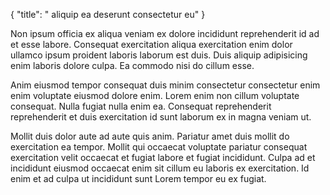{
"title": " aliquip ea deserunt consectetur eu"
}

Non ipsum officia ex aliqua veniam ex dolore incididunt reprehenderit id ad et esse labore. Consequat exercitation aliqua exercitation enim dolor ullamco ipsum proident laboris laborum est duis. Duis aliquip adipisicing enim laboris dolore culpa. Ea commodo nisi do cillum esse.

Anim eiusmod tempor consequat duis minim consectetur consectetur enim enim voluptate eiusmod dolore enim. Lorem enim non cillum voluptate consequat. Nulla fugiat nulla enim ea. Consequat reprehenderit reprehenderit et duis exercitation id sunt laborum ex in magna veniam ut.

Mollit duis dolor aute ad aute quis anim. Pariatur amet duis mollit do exercitation ea tempor. Mollit qui occaecat voluptate pariatur consequat exercitation velit occaecat et fugiat labore et fugiat incididunt. Culpa ad et incididunt eiusmod occaecat enim sit cillum eu laboris ex exercitation. Id enim et ad culpa ut incididunt sunt Lorem tempor eu ex fugiat.